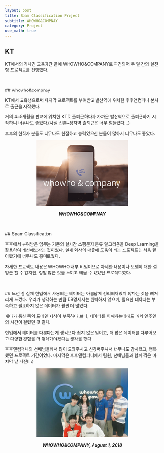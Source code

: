 ```yaml
---
layout: post
title: Spam Classification Project
subtitle: WHOWHO&COMPNAY
category: Project
use_math: true
---
```


## KT

KT에서의 기나긴 교육기간 끝에 WHOWHO&COMPANY로 파견되어 두 달 간의 실전형 프로젝트를 진행했다.

<br>
<br>
## whowho&compnay

KT에서 교육생으로써 마지막 프로젝트를 부여받고 발산역에 위치한 후후앤컴퍼니 본사로 출근을 시작했다.

거의 4~5개월을 판교에 위치한 KT로 출퇴근하다가 가까운 발산역으로 출퇴근하기 시작하니 너무나도 좋았다.(사실 신촌~정자역 출퇴근은 너무 힘들었다...)

후후의 현직자 분들도 너무나도 친절하고 능력있으신 분들이 많아서 너무나도 좋았다.

<center><img src = '/post_img/180902/picture_0.png' width="300"/></center>

___<center>WHOWHO&COMPNAY</center>___

<br>
<br>
## Spam Classification

후후에서 부여받은 임무는 기존의 실시간 스팸문자 분류 알고리즘을 Deep Learning을 활용하여 개선해보자는 것이었다. 실제 회사의 매출에 도움이 되는 프로젝트는 처음 맡아봤기에 너무나도 흥미로웠다.

자세한 프로젝트 내용은 WHOWHO 내부 비밀이므로 자세한 내용이나 모델에 대한 설명은 할 수 없지만, 정말 많은 것을 느끼고 배울 수 있었던 프로젝트였다.

<br>
<br>
## 느낀 점
실제 현업에서 사용되는 데이터는 아름답게 정리되어있지 않다는 것을 뼈저리게 느꼈다. 우리가 생각하는 만큼 DB명세서는 완벽하지 않으며, 필요한 데이터는 부족하고 필요하지 않은 데이터가 훨씬 더 많았다.

게다가 통신 쪽의 도메인 지식이 부족하다 보니, 데이터를 이해하는데에도 거의 일주일의 시간이 걸렸던 것 같다.

현업에서 데이터를 다룬다는게 생각보다 쉽지 않은 일이고, 더 많은 데이터를 다루어보고 다양한 경험을 더 쌓아가야겠다는 생각을 했다.

후후앤컴퍼니의 선배님들께서 많이 도와주시고 신경써주셔서 너무나도 감사했고, 행복했던 프로젝트 기간이었다. 마지막은 후후앤컴퍼니에서 팀원, 선배님들과 함께 찍은 마지막 날 사진!! :)

<center><img src = '/post_img/180902/picture_1.png' width="300"/></center>

___<center>WHOWHO&COMPANY, August 1, 2018</center>___

<br>
<br>
<br>
